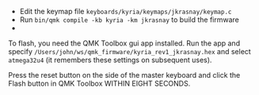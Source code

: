 - Edit the keymap file `keyboards/kyria/keymaps/jkrasnay/keymap.c`
- Run `bin/qmk compile -kb kyria -km jkrasnay` to build the firmware
-

To flash, you need the QMK Toolbox gui app installed. Run the app and
specify `/Users/john/ws/qmk_firmware/kyria_rev1_jkrasnay.hex` and select
`atmega32u4` (it remembers these settings on subsequent uses).

Press the reset button on the side of the master keyboard and click the
Flash button in QMK Toolbox WITHIN EIGHT SECONDS.
